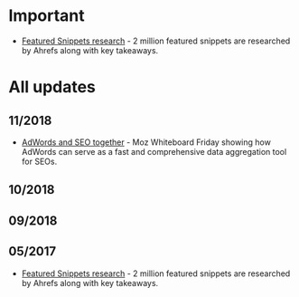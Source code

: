 # Important
* [Featured Snippets research](https://ahrefs.com/blog/featured-snippets-study/) - 2 million featured snippets are researched by Ahrefs along with key takeaways.

# All updates 
## 11/2018
* [AdWords and SEO together](https://moz.com/blog/what-seos-can-learn-from-adwords) - Moz Whiteboard Friday showing how AdWords can serve as a fast and comprehensive data aggregation tool for SEOs. 

## 10/2018

## 09/2018

## 05/2017
* [Featured Snippets research](https://ahrefs.com/blog/featured-snippets-study/) - 2 million featured snippets are researched by Ahrefs along with key takeaways.